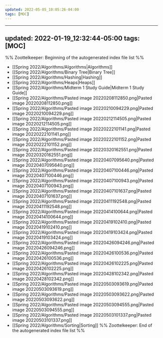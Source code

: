 ```yaml
---
updated: 2022-05-05_10:05:26-04:00
tags: [MOC]
---
```

---
updated: 2022-01-19_12:32:44-05:00
tags: [MOC]
---
%% Zoottelkeeper: Beginning of the autogenerated index file list  %%
-  [[Spring 2022/Algorithms/Algorithms|Algorithms]]
-  [[Spring 2022/Algorithms/Binary Tree|Binary Tree]]
-  [[Spring 2022/Algorithms/Hashing|Hashing]]
-  [[Spring 2022/Algorithms/Heaps|Heaps]]
-  [[Spring 2022/Algorithms/Midterm 1 Study Guide|Midterm 1 Study Guide]]
-  [[Spring 2022/Algorithms/Pasted image 20220208112850.png|Pasted image 20220208112850.png]]
-  [[Spring 2022/Algorithms/Pasted image 20220210094229.png|Pasted image 20220210094229.png]]
-  [[Spring 2022/Algorithms/Pasted image 20220212114505.png|Pasted image 20220212114505.png]]
-  [[Spring 2022/Algorithms/Pasted image 20220222101141.png|Pasted image 20220222101141.png]]
-  [[Spring 2022/Algorithms/Pasted image 20220222101152.png|Pasted image 20220222101152.png]]
-  [[Spring 2022/Algorithms/Pasted image 20220320162551.png|Pasted image 20220320162551.png]]
-  [[Spring 2022/Algorithms/Pasted image 20220407095640.png|Pasted image 20220407095640.png]]
-  [[Spring 2022/Algorithms/Pasted image 20220407100446.png|Pasted image 20220407100446.png]]
-  [[Spring 2022/Algorithms/Pasted image 20220407100943.png|Pasted image 20220407100943.png]]
-  [[Spring 2022/Algorithms/Pasted image 20220407101637.png|Pasted image 20220407101637.png]]
-  [[Spring 2022/Algorithms/Pasted image 20220411192548.png|Pasted image 20220411192548.png]]
-  [[Spring 2022/Algorithms/Pasted image 20220414100644.png|Pasted image 20220414100644.png]]
-  [[Spring 2022/Algorithms/Pasted image 20220419102410.png|Pasted image 20220419102410.png]]
-  [[Spring 2022/Algorithms/Pasted image 20220419103424.png|Pasted image 20220419103424.png]]
-  [[Spring 2022/Algorithms/Pasted image 20220426094246.png|Pasted image 20220426094246.png]]
-  [[Spring 2022/Algorithms/Pasted image 20220426100536.png|Pasted image 20220426100536.png]]
-  [[Spring 2022/Algorithms/Pasted image 20220426102225.png|Pasted image 20220426102225.png]]
-  [[Spring 2022/Algorithms/Pasted image 20220428102342.png|Pasted image 20220428102342.png]]
-  [[Spring 2022/Algorithms/Pasted image 20220503093619.png|Pasted image 20220503093619.png]]
-  [[Spring 2022/Algorithms/Pasted image 20220503093622.png|Pasted image 20220503093622.png]]
-  [[Spring 2022/Algorithms/Pasted image 20220503094555.png|Pasted image 20220503094555.png]]
-  [[Spring 2022/Algorithms/Pasted image 20220503101337.png|Pasted image 20220503101337.png]]
-  [[Spring 2022/Algorithms/Sorting|Sorting]]
%% Zoottelkeeper: End of the autogenerated index file list  %%
